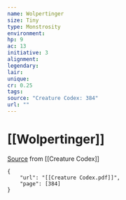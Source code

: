 ```yaml
---
name: Wolpertinger
size: Tiny
type: Monstrosity
environment: 
hp: 9
ac: 13
initiative: 3
alignment: 
legendary: 
lair: 
unique: 
cr: 0.25
tags: 
source: "Creature Codex: 384"
url: ""
---
```

# [[Wolpertinger]]

[Source](zotero://open-pdf/library/items/NTNKJRHG?page=384) from [[Creature Codex]]

```pdf
{
	"url": "[[Creature Codex.pdf]]",
	"page": [384]
}
```

